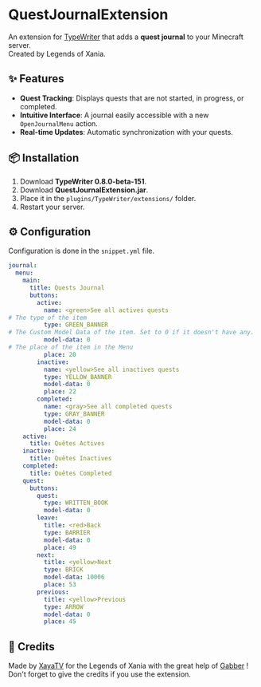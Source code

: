 # QuestJournalExtension

An extension for [TypeWriter](https://docs.typewritermc.com/) that adds a **quest journal** to your Minecraft server.  
Created by Legends of Xania.

## ✨ Features  

- **Quest Tracking**: Displays quests that are not started, in progress, or completed.  
- **Intuitive Interface**: A journal easily accessible with a new `OpenJournalMenu` action.  
- **Real-time Updates**: Automatic synchronization with your quests.  

## 📦 Installation  

1. Download **TypeWriter 0.8.0-beta-151**. 
2. Download **QuestJournalExtension.jar**.  
3. Place it in the `plugins/TypeWriter/extensions/` folder.  
4. Restart your server.  

## ⚙️ Configuration  

Configuration is done in the `snippet.yml` file.

```sinppet.yml
journal:
  menu:
    main:
      title: Quests Journal
      buttons:
        active:
          name: <green>See all actives quests
# The type of the item
          type: GREEN_BANNER
# The Custom Model Data of the item. Set to 0 if it doesn't have any.
          model-data: 0
# The place of the item in the Menu
          place: 20
        inactive:
          name: <yellow>See all inactives quests
          type: YELLOW_BANNER
          model-data: 0
          place: 22
        completed:
          name: <gray>See all completed quests
          type: GRAY_BANNER
          model-data: 0
          place: 24
    active:
      title: Quêtes Actives
    inactive:
      title: Quêtes Inactives
    completed:
      title: Quêtes Completed
    quest:
      buttons:
        quest:
          type: WRITTEN_BOOK
          model-data: 0
        leave:
          title: <red>Back
          type: BARRIER
          model-data: 0
          place: 49
        next:
          title: <yellow>Next
          type: BRICK
          model-data: 10006
          place: 53
        previous:
          title: <yellow>Previous
          type: ARROW
          model-data: 0
          place: 45
```

## 📖 Credits

Made by [XayaTV](https://be.net/xayatv) for the Legends of Xania with the great help of [Gabber](https://github.com/gabber235) !
Don't forget to give the credits if you use the extension.
